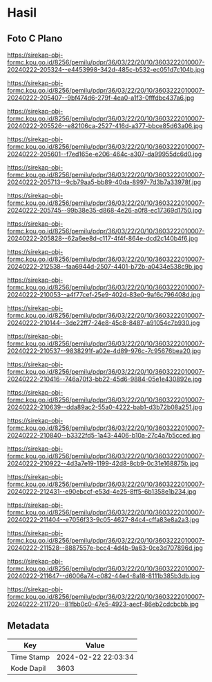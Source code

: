 # Hasil

## Foto C Plano

https://sirekap-obj-formc.kpu.go.id/8256/pemilu/pdpr/36/03/22/20/10/3603222010007-20240222-205324--e4453998-342d-485c-b532-ec051d7c104b.jpg

https://sirekap-obj-formc.kpu.go.id/8256/pemilu/pdpr/36/03/22/20/10/3603222010007-20240222-205407--9bf474d6-279f-4ea0-a1f3-0fffdbc437a6.jpg

https://sirekap-obj-formc.kpu.go.id/8256/pemilu/pdpr/36/03/22/20/10/3603222010007-20240222-205526--e82106ca-2527-416d-a377-bbce85d63a06.jpg

https://sirekap-obj-formc.kpu.go.id/8256/pemilu/pdpr/36/03/22/20/10/3603222010007-20240222-205601--f7ed165e-e206-464c-a307-da99955dc6d0.jpg

https://sirekap-obj-formc.kpu.go.id/8256/pemilu/pdpr/36/03/22/20/10/3603222010007-20240222-205713--9cb79aa5-bb89-40da-8997-7d3b7a33978f.jpg

https://sirekap-obj-formc.kpu.go.id/8256/pemilu/pdpr/36/03/22/20/10/3603222010007-20240222-205745--99b38e35-d868-4e26-a0f8-ec17369d1750.jpg

https://sirekap-obj-formc.kpu.go.id/8256/pemilu/pdpr/36/03/22/20/10/3603222010007-20240222-205828--62a6ee8d-c117-4f4f-864e-dcd2c140b4f6.jpg

https://sirekap-obj-formc.kpu.go.id/8256/pemilu/pdpr/36/03/22/20/10/3603222010007-20240222-212538--faa6944d-2507-4401-b72b-a0434e538c9b.jpg

https://sirekap-obj-formc.kpu.go.id/8256/pemilu/pdpr/36/03/22/20/10/3603222010007-20240222-210053--a4f77cef-25e9-402d-83e0-9af6c796408d.jpg

https://sirekap-obj-formc.kpu.go.id/8256/pemilu/pdpr/36/03/22/20/10/3603222010007-20240222-210144--3de22ff7-24e8-45c8-8487-a91054c7b930.jpg

https://sirekap-obj-formc.kpu.go.id/8256/pemilu/pdpr/36/03/22/20/10/3603222010007-20240222-210537--9838291f-a02e-4d89-976c-7c95676bea20.jpg

https://sirekap-obj-formc.kpu.go.id/8256/pemilu/pdpr/36/03/22/20/10/3603222010007-20240222-210416--746a70f3-bb22-45d6-9884-05e1e430892e.jpg

https://sirekap-obj-formc.kpu.go.id/8256/pemilu/pdpr/36/03/22/20/10/3603222010007-20240222-210639--dda89ac2-55a0-4222-bab1-d3b72b08a251.jpg

https://sirekap-obj-formc.kpu.go.id/8256/pemilu/pdpr/36/03/22/20/10/3603222010007-20240222-210840--b3322fd5-1a43-4406-b10a-27c4a7b5cced.jpg

https://sirekap-obj-formc.kpu.go.id/8256/pemilu/pdpr/36/03/22/20/10/3603222010007-20240222-210922--4d3a7e19-1199-42d8-8cb9-0c31e168875b.jpg

https://sirekap-obj-formc.kpu.go.id/8256/pemilu/pdpr/36/03/22/20/10/3603222010007-20240222-212431--e90ebccf-e53d-4e25-8ff5-6b1358e1b234.jpg

https://sirekap-obj-formc.kpu.go.id/8256/pemilu/pdpr/36/03/22/20/10/3603222010007-20240222-211404--e7056f33-9c05-4627-84c4-cffa83e8a2a3.jpg

https://sirekap-obj-formc.kpu.go.id/8256/pemilu/pdpr/36/03/22/20/10/3603222010007-20240222-211528--8887557e-bcc4-4d4b-9a63-0ce3d707896d.jpg

https://sirekap-obj-formc.kpu.go.id/8256/pemilu/pdpr/36/03/22/20/10/3603222010007-20240222-211647--d6006a74-c082-44e4-8a18-8111b385b3db.jpg

https://sirekap-obj-formc.kpu.go.id/8256/pemilu/pdpr/36/03/22/20/10/3603222010007-20240222-211720--81fbb0c0-47e5-4923-aecf-86eb2cdcbcbb.jpg


## Metadata

| Key        | Value               |
| ---------- | ------------------- |
| Time Stamp | 2024-02-22 22:03:34 |
| Kode Dapil | 3603                |



